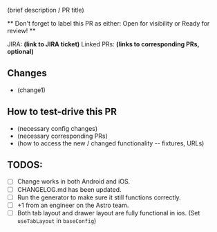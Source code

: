 (brief description / PR title)

** Don't forget to label this PR as either: Open for visibility or Ready for review! **

JIRA: **(link to JIRA ticket)**
Linked PRs: **(links to corresponding PRs, optional)**

## Changes
- (change1)

## How to test-drive this PR
- (necessary config changes)
- (necessary corresponding PRs)
- (how to access the new / changed functionality -- fixtures, URLs)

## TODOS:
- [ ] Change works in both Android and iOS.
- [ ] CHANGELOG.md has been updated.
- [ ] Run the generator to make sure it still functions correctly.
- [ ] +1 from an engineer on the Astro team.
- [ ] Both tab layout and drawer layout are fully functional in ios. (Set `useTabLayout` in `baseConfig`)

